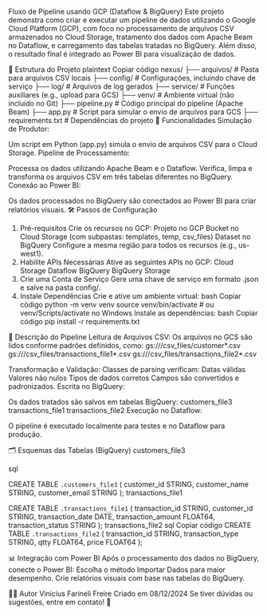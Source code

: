 Fluxo de Pipeline usando GCP (Dataflow & BigQuery)
Este projeto demonstra como criar e executar um pipeline de dados utilizando o Google Cloud Platform (GCP), com foco no processamento de arquivos CSV armazenados no Cloud Storage, tratamento dos dados com Apache Beam no Dataflow, e carregamento das tabelas tratadas no BigQuery. Além disso, o resultado final é integrado ao Power BI para visualização de dados.

📂 Estrutura do Projeto
plaintext
Copiar código
nexus/
├── arquivos/          # Pasta para arquivos CSV locais
├── config/            # Configurações, incluindo chave de serviço
├── log/               # Arquivos de log gerados
├── service/           # Funções auxiliares (e.g., upload para GCS)
├── venv/              # Ambiente virtual (não incluído no Git)
├── pipeline.py        # Código principal do pipeline (Apache Beam)
├── app.py             # Script para simular o envio de arquivos para GCS
├── requirements.txt   # Dependências do projeto
🚀 Funcionalidades
Simulação de Produtor:

Um script em Python (app.py) simula o envio de arquivos CSV para o Cloud Storage.
Pipeline de Processamento:

Processa os dados utilizando Apache Beam e o Dataflow.
Verifica, limpa e transforma os arquivos CSV em três tabelas diferentes no BigQuery.
Conexão ao Power BI:

Os dados processados no BigQuery são conectados ao Power BI para criar relatórios visuais.
🛠️ Passos de Configuração
1. Pré-requisitos
Crie os recursos no GCP:
Projeto no GCP
Bucket no Cloud Storage (com subpastas: templates, temp, csv_files)
Dataset no BigQuery
Configure a mesma região para todos os recursos (e.g., us-west1).
2. Habilite APIs Necessárias
Ative as seguintes APIs no GCP:
Cloud Storage
Dataflow
BigQuery
BigQuery Storage
3. Crie uma Conta de Serviço
Gere uma chave de serviço em formato .json e salve na pasta config/.
4. Instale Dependências
Crie e ative um ambiente virtual:
bash
Copiar código
python -m venv venv
source venv/bin/activate # ou venv/Scripts/activate no Windows
Instale as dependências:
bash
Copiar código
pip install -r requirements.txt

📄 Descrição do Pipeline
Leitura de Arquivos CSV:
Os arquivos no GCS são lidos conforme padrões definidos, como:
gs:///csv_files/customer*.csv
gs:///csv_files/transactions_file1*.csv
gs:///csv_files/transactions_file2*.csv

Transformação e Validação:
Classes de parsing verificam:
Datas válidas
Valores não nulos
Tipos de dados corretos
Campos são convertidos e padronizados.
Escrita no BigQuery:

Os dados tratados são salvos em tabelas BigQuery:
customers_file3
transactions_file1
transactions_file2
Execução no Dataflow:

O pipeline é executado localmente para testes e no Dataflow para produção.

🗂️ Esquemas das Tabelas (BigQuery)
customers_file3

sql

CREATE TABLE `.customers_file3` (
  customer_id STRING,
  customer_name STRING,
  customer_email STRING
);
transactions_file1

CREATE TABLE `.transactions_file1` (
  transaction_id STRING,
  customer_id STRING,
  transaction_date DATE,
  transaction_amount FLOAT64,
  transaction_status STRING
);
transactions_file2
sql
Copiar código
CREATE TABLE `.transactions_file2` (
  transaction_id STRING,
  transaction_type STRING,
  qtty FLOAT64,
  price FLOAT64
);

📊 Integração com Power BI
Após o processamento dos dados no BigQuery, conecte o Power BI:
Escolha o método Importar Dados para maior desempenho.
Crie relatórios visuais com base nas tabelas do BigQuery.

🧑‍💻 Autor
Vinicius Farineli Freire
Criado em 08/12/2024
Se tiver dúvidas ou sugestões, entre em contato! 🚀
